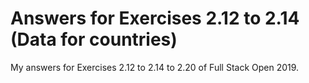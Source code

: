 # Answers for Exercises 2.12 to 2.14 (Data for countries)

My answers for Exercises 2.12 to 2.14 to 2.20 of Full Stack Open 2019.